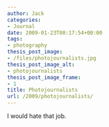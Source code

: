 ```yaml
---
author: Jack
categories:
- Journal
date: 2009-01-23T00:17:54+00:00
tags:
- photography
thesis_post_image:
- /files/photojournalists.jpg
thesis_post_image_alt:
- photojournalists
thesis_post_image_frame:
- 1
title: Photojournalists
url: /2009/photojournalists/
---
```


I would hate that job.